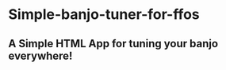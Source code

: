 Simple-banjo-tuner-for-ffos
===========================
A Simple HTML App for tuning your banjo everywhere!
--------------------------------------------------- 
